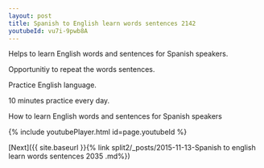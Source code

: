 ```yaml
---
layout: post
title: Spanish to English learn words sentences 2142 
youtubeId: vu7i-9pwb8A
---
```

 
 
Helps to learn English words and sentences for Spanish speakers.

Opportunitiy to repeat the words sentences. 

Practice English language. 
 
10 minutes practice every day. 
 
How to learn English words and sentences for Spanish speakers 
 
{% include youtubePlayer.html id=page.youtubeId %}
 
 
[Next]({{ site.baseurl }}{% link  split2/_posts/2015-11-13-Spanish to english learn words sentences 2035 .md%})
 
